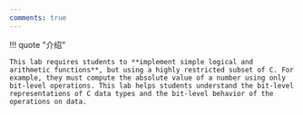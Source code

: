 ```yaml
---
comments: true
---
```


!!! quote "介绍"

    This lab requires students to **implement simple logical and arithmetic functions**, but using a highly restricted subset of C. For example, they must compute the absolute value of a number using only bit-level operations. This lab helps students understand the bit-level representations of C data types and the bit-level behavior of the operations on data.